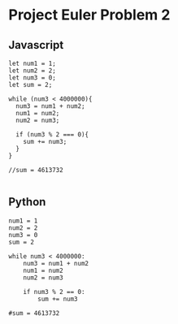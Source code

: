 # Project Euler Problem 2

## Javascript
```
let num1 = 1;
let num2 = 2;
let num3 = 0;
let sum = 2;

while (num3 < 4000000){
  num3 = num1 + num2;
  num1 = num2;
  num2 = num3;

  if (num3 % 2 === 0){
    sum += num3;
  }
}

//sum = 4613732


```

## Python

```
num1 = 1
num2 = 2
num3 = 0
sum = 2

while num3 < 4000000:
    num3 = num1 + num2
    num1 = num2
    num2 = num3

    if num3 % 2 == 0:
        sum += num3

#sum = 4613732
```